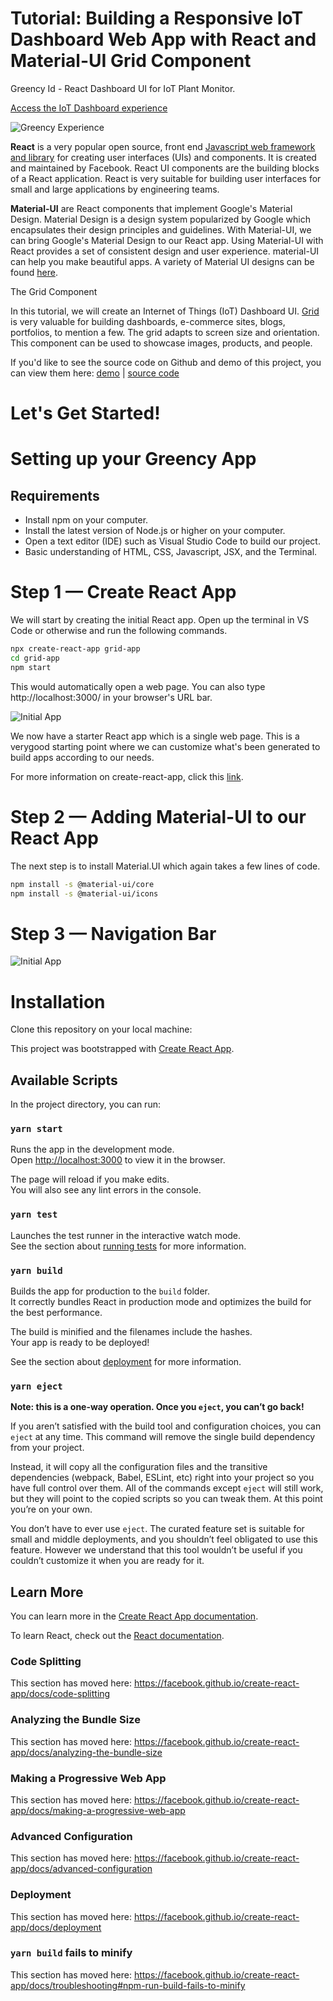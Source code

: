 # Tutorial: Building a Responsive IoT Dashboard Web App with React and Material-UI Grid Component

Greency Id - React Dashboard UI for IoT Plant Monitor.

[Access the IoT Dashboard experience](https://greency.vercel.app/)

![Greency Experience](public/experience.png)


**React** is a very popular open source, front end [Javascript web framework and library](https://reactjs.org/) for creating user interfaces (UIs) and components. It is created and maintained by Facebook. React UI components are the building blocks of a React application. React is very suitable for building user interfaces for small and large applications by engineering teams.

**Material-UI** are React components that implement Google's Material Design. Material Design is a design system popularized by Google which encapsulates their design principles and guidelines. With Material-UI, we can bring Google's Material Design to our React app. Using Material-UI with React provides a set of consistent design and user experience. material-UI can help you make beautiful apps. A variety of Material UI designs can be found [here](https://material-ui.com/discover-more/showcase/).

The Grid Component

In this tutorial, we will create an Internet of Things (IoT) Dashboard UI. [Grid](https://material-ui.com/components/grid/) is very valuable for building dashboards, e-commerce sites, blogs, portfolios, to mention a few. The grid adapts to screen size and orientation. This component can be used to showcase images, products, and people.

If you'd like to see the source code on Github and demo of this project, you can view them here: [demo](https://greency.vercel.app/) | [source code](https://github.com/intellipeer/greency)


# Let's Get Started!

# Setting up your Greency App

## Requirements

- Install npm on your computer.
- Install the latest version of Node.js or higher on your computer.
- Open a text editor (IDE) such as Visual Studio Code to build our project.
- Basic understanding of HTML, CSS, Javascript, JSX, and the Terminal.

# Step 1 — Create React App

We will start by creating the initial React app. Open up the terminal in VS Code or otherwise and run the following commands.

```bash
npx create-react-app grid-app
cd grid-app
npm start
```

This would automatically open a web page. You can also type http://localhost:3000/ in your browser's URL bar.

![Initial App](public/initreactapp.png)

We now have a starter React app which is a single web page. This is a verygood starting point where we can customize what's been generated to build apps according to our needs.

For more information on create-react-app, click this [link](https://github.com/facebook/create-react-app).

# Step 2 — Adding Material-UI to our React App

The next step is to install Material.UI which again takes a few lines of code.

```bash
npm install -s @material-ui/core
npm install -s @material-ui/icons
```

# Step 3 — Navigation Bar

![Initial App](public/navbar.png)

# Installation

Clone this repository on your local machine:


















This project was bootstrapped with [Create React App](https://github.com/facebook/create-react-app).

## Available Scripts

In the project directory, you can run:

### `yarn start`

Runs the app in the development mode.<br />
Open [http://localhost:3000](http://localhost:3000) to view it in the browser.

The page will reload if you make edits.<br />
You will also see any lint errors in the console.

### `yarn test`

Launches the test runner in the interactive watch mode.<br />
See the section about [running tests](https://facebook.github.io/create-react-app/docs/running-tests) for more information.

### `yarn build`

Builds the app for production to the `build` folder.<br />
It correctly bundles React in production mode and optimizes the build for the best performance.

The build is minified and the filenames include the hashes.<br />
Your app is ready to be deployed!

See the section about [deployment](https://facebook.github.io/create-react-app/docs/deployment) for more information.

### `yarn eject`

**Note: this is a one-way operation. Once you `eject`, you can’t go back!**

If you aren’t satisfied with the build tool and configuration choices, you can `eject` at any time. This command will remove the single build dependency from your project.

Instead, it will copy all the configuration files and the transitive dependencies (webpack, Babel, ESLint, etc) right into your project so you have full control over them. All of the commands except `eject` will still work, but they will point to the copied scripts so you can tweak them. At this point you’re on your own.

You don’t have to ever use `eject`. The curated feature set is suitable for small and middle deployments, and you shouldn’t feel obligated to use this feature. However we understand that this tool wouldn’t be useful if you couldn’t customize it when you are ready for it.

## Learn More

You can learn more in the [Create React App documentation](https://facebook.github.io/create-react-app/docs/getting-started).

To learn React, check out the [React documentation](https://reactjs.org/).

### Code Splitting

This section has moved here: https://facebook.github.io/create-react-app/docs/code-splitting

### Analyzing the Bundle Size

This section has moved here: https://facebook.github.io/create-react-app/docs/analyzing-the-bundle-size

### Making a Progressive Web App

This section has moved here: https://facebook.github.io/create-react-app/docs/making-a-progressive-web-app

### Advanced Configuration

This section has moved here: https://facebook.github.io/create-react-app/docs/advanced-configuration

### Deployment

This section has moved here: https://facebook.github.io/create-react-app/docs/deployment

### `yarn build` fails to minify

This section has moved here: https://facebook.github.io/create-react-app/docs/troubleshooting#npm-run-build-fails-to-minify
